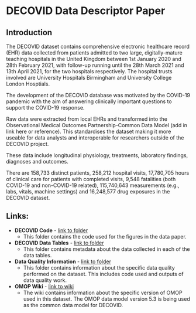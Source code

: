 # DECOVID Data Descriptor Paper

## Introduction

The DECOVID dataset contains comprehensive electronic healthcare record (EHR) data collected from patients admitted to two large, digitally-mature teaching hospitals in the United Kingdom between 1st January 2020 and 28th February 2021,  with follow-up running until the 28th March 2021 and 13th April 2021, for the two hospitals respectively. The hospital trusts involved are University Hospitals Birmingham and University College London Hosptials. 

The development of the DECOVID database was motivated by the COVID-19 pandemic with the aim of answering clinically important questions to support the COVID-19 response. 

Raw data were extracted from local EHRs and transformed into the Observational Medical Outcomes Partnership-Common Data Model (add in link here or reference). This standardises the dataset making it more useable for data analysts and interoperable for researchers outside of the DECOVID project.

These data include longitudinal physiology, treatments, laboratory findings, diagnoses and outcomes. 

There are 158,733 distinct patients, 258,212 hospital visits, 17,780,705 hours of clinical care for patients with completed visits, 9,548 fatalities (both COVID-19 and non-COVID-19 related), 115,740,643 measurements (e.g., labs, vitals, machine settings) and 16,248,577 drug exposures in the DECOVID dataset.

## Links:
* **DECOVID Code** - [link to folder]()
   * This folder contains the code used for the figures in the data paper.
* **DECOVID Data Tables** - [link to folder]()
  * This folder contains metadata about the data collected in each of the data tables.
* **Data Quality Information** - [link to folder]()
  * This folder contains information about the specific data quality performed on the dataset. This includes code used and outputs of data quality work.
* **OMOP Wiki** - [link to wiki]() 
  * The wiki contains information about the specific version of OMOP used in this dataset. The OMOP data model version 5.3 is being used as the common data model for DECOVID.


